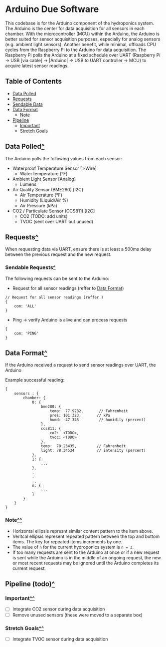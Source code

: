 # Arduino Due Software
This codebase is for the Arduino component of the hydroponics system. The Arduino is the center for data acquisition for all sensors in each chamber. With the microcontroller (MCU) within the Arduino, the Arduino is better suited for sensor acquisition purposes, especially for analog sensors (e.g. ambient light sensors). Another benefit, while minimal, offloads CPU cycles from the Raspberry Pi to the Arduino for data acquisition. The Raspberry Pi polls the Arduino at a fixed schedule over UART (Raspberry Pi -> USB [via cable] -> |Arduino| -> USB to UART controller -> MCU) to acquire latest sensor readings.

## Table of Contents
- [Data Polled](#data-polled)
- [Requests](#requests)
- [Sendable Data](#sendable-data)
- [Data Format](#data-format)
    - [Note](#note)
- [Pipeline](#pipeline-todo)
    - [Important](#important)
    - [Stretch Goals](#stretch-goals)

## Data Polled[^](#table-of-contents)
The Arduino polls the following values from each sensor:
- Waterproof Temperature Sensor [1-Wire]
    - Water temperature (°F)
- Ambient Light Sensor [Analog]
    - Lumens
- Air Quality Sensor (BME280) [I2C]
    - Air Temperature (°F)
    - Humidity (Liquid/Air %)
    - Air Pressure (kPa)
- CO2 / Particulate Sensor (CCS811) [I2C]
    - CO2 (TODO: add units)
    - TVOC (sent over UART but unused)

## Requests[^](#table-of-contents)
When requesting data via UART, ensure there is at least a 500ms delay between the previous request and the new request.

### Sendable Requests[^](#table-of-contents)
The following requests can be sent to the Arduino:

- Request for all sensor readings (reffer to [Data Format](#Data-Format))
```sdds
// Request for all sensor readings (reffer )
{
    com: 'ALL'
}
```
- Ping -> verify Arduino is alive and can process requests
```
{
    com: 'PING'
}
```

## Data Format[^](#table-of-contents)
If the Arduino received a request to send sensor readings over UART, the Arduino 

Example successful reading:
```
{
    sensors : {
        chamber: {
            0: {
                bme280: {
                    temp:  77.9232,       // Fahrenheit
                    pres: 101.323,       // kPa
                    humd:  47.343         // humidity (percent)
                },
                ccs811: {
                    co2:  <TODO>,
                    tvoc: <TODO>
                },
                temp:  78.23435,         // Fahrenheit
                light: 78.34534          // intensity (percent)
            },
            1: {
                ...
            },
            .
            .
            .,
            n: {
                ...
            }
        }
    }
}
```

### Note[^^](#data-format)
- Horizontal ellipsis represnt similar content pattern to the item above.
- Veritcal ellipsis represent repeated pattern between the top and bottom items. The key for repeated items increments by one.
- The value of `n` for the current hydroponics system is `n = 3`.
- If too many requests are sent to the Arduino at once or if a new request is sent while the Arduino is in the middle of an ongoing request, the new or most recent requests may be ignored until the Arduino completes its current request.

## Pipeline (todo)[^](#table-of-contents)
### Important[^^](#pipeline-todo)
- [ ] Integrate CO2 sensor during data acquisition
- [ ] Remove unused sensors (these were moved to a separate box)

### Stretch Goals[^^](#pipeline-todo)
- [ ] Integrate TVOC sensor during data acquisition
